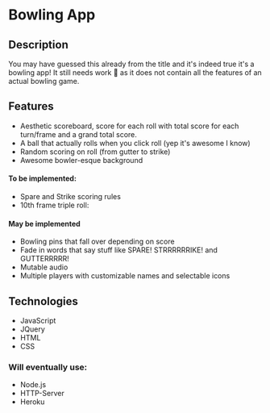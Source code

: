 # Bowling App

## Description

You may have guessed this already from the title and it's indeed true it's a bowling app! It still needs work :construction: as it does not contain all the features of an actual bowling game.

## Features

* Aesthetic scoreboard, score for each roll with total score for each turn/frame and a grand total score.
* A ball that actually rolls when you click roll (yep it's awesome I know)
* Random scoring on roll (from gutter to strike)
* Awesome bowler-esque background

#### To be implemented:
* Spare and Strike scoring rules
* 10th frame triple roll:

#### May be implemented
* Bowling pins that fall over depending on score
* Fade in words that say stuff like SPARE! STRRRRRRIKE! and GUTTERRRRR!
* Mutable audio
* Multiple players with customizable names and selectable icons

## Technologies

* JavaScript
* JQuery
* HTML
* CSS
### Will eventually use:
* Node.js
* HTTP-Server
* Heroku

